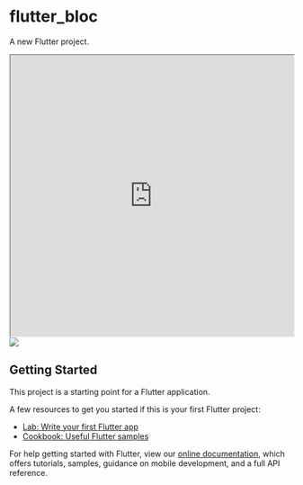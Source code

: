 # flutter_bloc

A new Flutter project.

<iframe width="100%" height="500px" src="http://flutter.id/web/membuat-tasbih-digital-dengan-flutter-bloc/#/"></iframe>

<img src="http://flutter.id/wp-content/uploads/2019/09/tasbihdigital.gif">

## Getting Started

This project is a starting point for a Flutter application.

A few resources to get you started if this is your first Flutter project:

- [Lab: Write your first Flutter app](https://flutter.dev/docs/get-started/codelab)
- [Cookbook: Useful Flutter samples](https://flutter.dev/docs/cookbook)

For help getting started with Flutter, view our
[online documentation](https://flutter.dev/docs), which offers tutorials,
samples, guidance on mobile development, and a full API reference.
